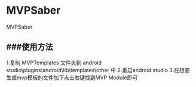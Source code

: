 # MVPSaber
MVPSaber

###使用方法
----------------------
1.复制 MVPTemplates 文件夹到 android studio\plugins\android\lib\templates\other  中
2.重启android studio
3.在想要生成mvp模板的文件加下点击右键找到MVP Module即可